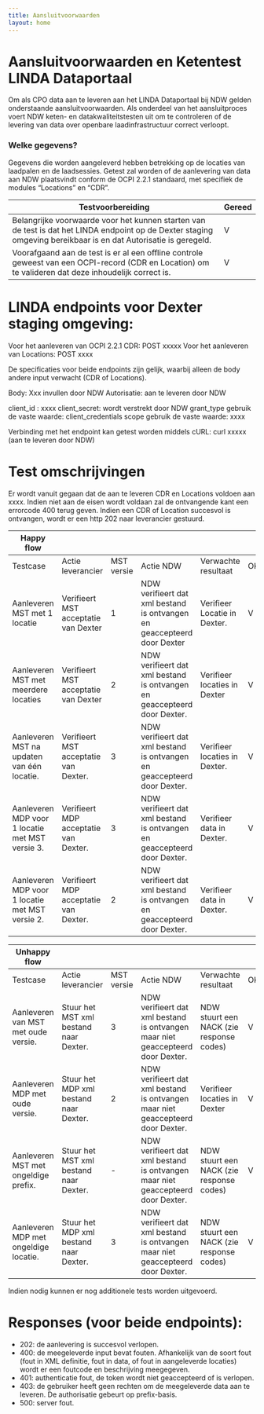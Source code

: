 ```yaml
---
title: Aansluitvoorwaarden
layout: home
---
```


# Aansluitvoorwaarden en Ketentest LINDA Dataportaal

Om als CPO data aan te leveren aan het LINDA Dataportaal bij NDW gelden onderstaande aansluitvoorwaarden. Als onderdeel van het aansluitproces voert NDW keten- en datakwaliteitstesten uit om te controleren of de levering van data over openbare laadinfrastructuur correct verloopt.  

### Welke gegevens?
Gegevens die worden aangeleverd hebben betrekking op de locaties van laadpalen en de laadsessies. Getest zal worden of de aanlevering van data aan NDW plaatsvindt conform de OCPI 2.2.1 standaard, met specifiek de modules “Locations”  en “CDR”.

| Testvoorbereiding         | Gereed     | 
|--------------|-----------|
| Belangrijke voorwaarde voor het kunnen starten van de test is dat het LINDA endpoint op de Dexter staging omgeving bereikbaar is en dat Autorisatie is geregeld. | V      |
| Voorafgaand aan de test is er al een offline controle geweest van een OCPI-record (CDR en Location) om te valideren dat deze inhoudelijk correct is.      | V  |

# LINDA endpoints voor Dexter staging omgeving: 

Voor het aanleveren van OCPI 2.2.1 CDR: POST xxxxx
Voor het aanleveren van Locations: POST xxxx

De specificaties voor beide endpoints zijn gelijk, waarbij alleen de body andere input verwacht (CDR of Locations). 
 
Body: Xxx invullen door NDW
Autorisatie: aan te leveren door NDW

client_id : xxxx
client_secret: wordt verstrekt door NDW 
grant_type
gebruik de vaste waarde: client_credentials
scope
gebruik de vaste waarde: xxxx

Verbinding met het endpoint kan getest worden middels cURL:
curl xxxxx (aan te leveren door NDW)

# Test omschrijvingen

Er wordt vanuit gegaan dat de aan te leveren CDR en Locations voldoen aan xxxx. Indien niet aan de eisen wordt voldaan zal de ontvangende kant een errorcode 400 terug geven. Indien een CDR of Location succesvol is ontvangen, wordt er een http 202 naar leverancier gestuurd.

|   Happy flow   | | | | | |
|---|---|---|---|---|---|
| Testcase  | Actie leverancier  | MST versie  | Actie NDW  | Verwachte resultaat  |OK/NOK   |   
| Aanleveren MST met 1 locatie  |  Verifieert MST acceptatie van Dexter | 1  |  NDW verifieert dat xml bestand is ontvangen en geaccepteerd door Dexter | Verifieer Locatie in  Dexter.  | V  |
|  Aanleveren MST met meerdere locaties | Verifieert MST acceptatie van Dexter  | 2 | NDW verifieert dat xml bestand is ontvangen en geaccepteerd door Dexter. | Verifieer locaties in Dexter | V  |
|  Aanleveren MST na updaten van één locatie. | Verifieert MST acceptatie van Dexter.  | 3  | NDW verifieert dat xml bestand is ontvangen en geaccepteerd door Dexter.  |  Verifieer locaties in Dexter. | V |
| Aanleveren MDP voor 1 locatie met MST versie 3. | Verifieert MDP acceptatie van Dexter.  | 3  | NDW verifieert dat xml bestand is ontvangen en geaccepteerd door Dexter. | Verifieer data in Dexter. | V |
| Aanleveren MDP voor 1 locatie met MST versie 2.  | Verifieert MDP acceptatie van Dexter.  | 2 | NDW verifieert dat xml bestand is ontvangen en geaccepteerd door Dexter. | Verifieer data in Dexter.  | V |

|   Unhappy flow   | | | | | |
|---|---|---|---|---|---|
| Testcase  | Actie leverancier  | MST versie  | Actie NDW  | Verwachte resultaat  |OK/NOK   |   
| Aanleveren van MST met oude versie. |  Stuur het MST xml bestand naar Dexter. | 3  |  NDW verifieert dat xml bestand is ontvangen maar niet geaccepteerd door Dexter. | NDW stuurt een NACK (zie response codes)   | V  |
|  Aanleveren MDP met oude versie. | Stuur het MDP xml bestand naar Dexter.  | 2 | NDW verifieert dat xml bestand is ontvangen maar niet geaccepteerd door Dexter. | Verifieer locaties in Dexter | V  |
|  Aanleveren MST met ongeldige prefix. | Stuur het MST xml bestand naar Dexter.  | -  | NDW verifieert dat xml bestand is ontvangen maar niet geaccepteerd door Dexter. | NDW stuurt een NACK (zie response codes) | V |
| Aanleveren MDP met ongeldige locatie. | Stuur het MDP xml bestand naar Dexter.  | 3  | NDW verifieert dat xml bestand is ontvangen maar niet geaccepteerd door Dexter. | NDW stuurt een NACK (zie response codes) | V |

Indien nodig kunnen er nog additionele tests worden uitgevoerd.

# Responses (voor beide endpoints):
 
- 202: de aanlevering is succesvol verlopen.
- 400: de meegeleverde input bevat fouten. Afhankelijk van de soort fout (fout in XML definitie, fout in data, of fout in aangeleverde locaties) wordt er een foutcode en beschrijving meegegeven.
- 401: authenticatie fout, de token wordt niet geaccepteerd of is verlopen.
- 403: de gebruiker heeft geen rechten om de meegeleverde data aan te leveren. De authorisatie gebeurt op prefix-basis.
- 500: server fout.



